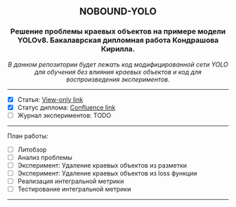 <div align="center" >
    <h2>NOBOUND-YOLO</h2>
    <h3>Решение проблемы краевых объектов на примере модели YOLOv8. Бакалаврская дипломная работа Кондрашова Кирилла.</h3>
    <p><i>В данном репозитории будет лежать код модифицированной сети YOLO для обучения без влияния краевых объектов и код для воспроизведения экспериментов.</i></p>
</div>

---

- [x] Статья: [View-only link](https://latex.se-vi-science.ru/read/rjkxjpsqkvxs#46dd79)
- [x] Статус диплома: [Confluence link](https://confluence.color.iitp.ru/x/ugJUAQ)
- [ ] Журнал экспериментов: TODO

---

План работы:
- [ ] Литобзор
- [ ] Анализ проблемы
- [ ] Эксперимент: Удаление краевых объектов из разметки
- [ ] Эксперимент: Удаление краевых объектов из loss функции
- [ ] Реализация интегральной метрики
- [ ] Тестирование интегральной метрики

---